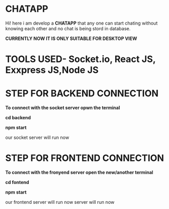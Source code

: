 # CHATAPP

Hi!  here i am develop a **CHATAPP** that any one can start chating without knowing each other and no chat is being stord in database.

**CURRENTLY NOW IT IS ONLY SUITABLE FOR DESKTOP VIEW**


# TOOLS USED- Socket.io, React JS, Exxpress JS,Node JS



 # STEP FOR BACKEND CONNECTION
 **To connect with the socket server opwn the terminal**
 
**cd backend**

**npm start**

our socket server will run now

 # STEP FOR FRONTEND CONNECTION

**To connect with the fronyend server open the new/another terminal**


**cd fontend**

**npm start**

our frontend server will run now server will run now

